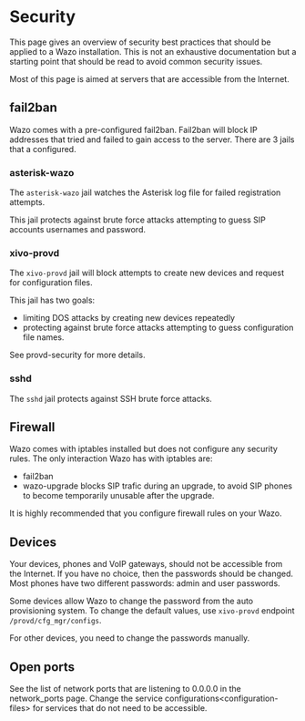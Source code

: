 # Security

This page gives an overview of security best practices that should be
applied to a Wazo installation. This is not an exhaustive documentation
but a starting point that should be read to avoid common security
issues.

Most of this page is aimed at servers that are accessible from the
Internet.

## fail2ban

Wazo comes with a pre-configured fail2ban. Fail2ban will block IP
addresses that tried and failed to gain access to the server. There are
3 jails that a configured.

### asterisk-wazo

The `asterisk-wazo` jail watches the Asterisk log file for failed
registration attempts.

This jail protects against brute force attacks attempting to guess SIP
accounts usernames and password.

### xivo-provd

The `xivo-provd` jail will block attempts to create new devices and
request for configuration files.

This jail has two goals:

  - limiting DOS attacks by creating new devices repeatedly
  - protecting against brute force attacks attempting to guess
    configuration file names.

See <span data-role="ref">provd-security</span> for more details.

### sshd

The `sshd` jail protects against SSH brute force attacks.

## Firewall

Wazo comes with iptables installed but does not configure any security
rules. The only interaction Wazo has with iptables are:

  - fail2ban
  - wazo-upgrade blocks SIP trafic during an upgrade, to avoid SIP
    phones to become temporarily unusable after the upgrade.

It is highly recommended that you configure firewall rules on your Wazo.

## Devices

Your devices, phones and VoIP gateways, should not be accessible from
the Internet. If you have no choice, then the passwords should be
changed. Most phones have two different passwords: admin and user
passwords.

Some devices allow Wazo to change the password from the auto
provisioning system. To change the default values, use `xivo-provd`
endpoint `/provd/cfg_mgr/configs`.

For other devices, you need to change the passwords manually.

## Open ports

See the list of network ports that are listening to 0.0.0.0 in the
<span data-role="ref">network\_ports</span> page. Change the service
<span data-role="ref">configurations\<configuration-files\></span> for
services that do not need to be accessible.
